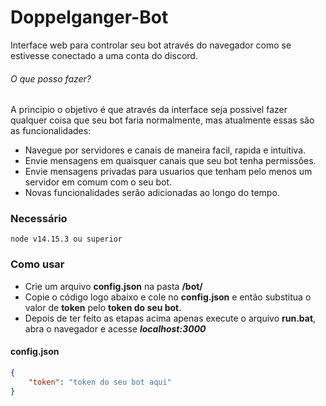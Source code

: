 # Doppelganger-Bot
Interface web para controlar seu bot através do navegador como se estivesse conectado a uma conta do discord.

###### O que posso fazer?
A principio o objetivo é que através da interface seja possivel fazer qualquer coisa que seu bot faria normalmente, mas atualmente essas são as funcionalidades:
- Navegue por servidores e canais de maneira facil, rapida e intuitiva.
- Envie mensagens em quaisquer canais que seu bot tenha permissões.
- Envie mensagens privadas para usuarios que tenham pelo menos um servidor em comum com o seu bot.
- Novas funcionalidades serão adicionadas ao longo do tempo.

### Necessário
```
node v14.15.3 ou superior
```

### Como usar
- Crie um arquivo **config.json** na pasta **/bot/**
- Copie o código logo abaixo e cole no **config.json** e então substitua o valor de **token** pelo **token do seu bot**.
- Depois de ter feito as etapas acima apenas execute o arquivo **run.bat**, abra o navegador e acesse ***localhost:3000***
#### config.json
```json
{
    "token": "token do seu bot aqui"
}
```
